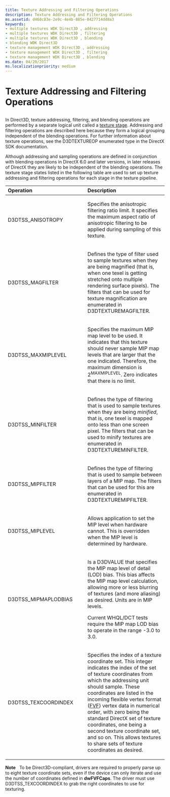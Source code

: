 ```yaml
---
title: Texture Addressing and Filtering Operations
description: Texture Addressing and Filtering Operations
ms.assetid: d468c83e-2e9c-4e4b-885e-0427714dd8a3
keywords:
- multiple textures WDK Direct3D , addressing
- multiple textures WDK Direct3D , filtering
- multiple textures WDK Direct3D , blending
- blending WDK Direct3D
- texture management WDK Direct3D , addressing
- texture management WDK Direct3D , filtering
- texture management WDK Direct3D , blending
ms.date: 04/20/2017
ms.localizationpriority: medium
---
```


# Texture Addressing and Filtering Operations


## <span id="ddk_texture_addressing_and_filtering_operations_gg"></span><span id="DDK_TEXTURE_ADDRESSING_AND_FILTERING_OPERATIONS_GG"></span>


In Direct3D, texture addressing, filtering, and blending operations are performed by a separate logical unit called a [texture stage](texture-stages.md). Addressing and filtering operations are described here because they form a logical grouping independent of the blending operations. For further information about texture operations, see the D3DTEXTUREOP enumerated type in the DirectX SDK documentation.

Although addressing and sampling operations are defined in conjunction with blending operations in DirectX 6.0 and later versions, in later releases of DirectX they are likely to be independent of the blending operations. The texture stage states listed in the following table are used to set up texture addressing and filtering operations for each stage in the texture pipeline.

<table>
<colgroup>
<col width="50%" />
<col width="50%" />
</colgroup>
<thead>
<tr class="header">
<th align="left">Operation</th>
<th align="left">Description</th>
</tr>
</thead>
<tbody>
<tr class="odd">
<td align="left"><p>D3DTSS_ANISOTROPY</p></td>
<td align="left"><p>Specifies the anisotropic filtering ratio limit. It specifies the maximum aspect ratio of anisotropic filtering to be applied during sampling of this texture.</p></td>
</tr>
<tr class="even">
<td align="left"><p>D3DTSS_MAGFILTER</p></td>
<td align="left"><p>Defines the type of filter used to sample textures when they are being magnified (that is, when one texel is getting stretched onto multiple rendering surface pixels). The filters that can be used for texture magnification are enumerated in D3DTEXTUREMAGFILTER.</p></td>
</tr>
<tr class="odd">
<td align="left"><p>D3DTSS_MAXMIPLEVEL</p></td>
<td align="left"><p>Specifies the maximum MIP map level to be used. It indicates that this texture should never sample MIP map levels that are larger that the one indicated. Therefore, the maximum dimension is 2<sup>MAXMIPLEVEL</sup>. Zero indicates that there is no limit.</p></td>
</tr>
<tr class="even">
<td align="left"><p>D3DTSS_MINFILTER</p></td>
<td align="left"><p>Defines the type of filtering that is used to sample textures when they are being <em>minified</em>, that is, one texel is mapped onto less than one screen pixel. The filters that can be used to minify textures are enumerated in D3DTEXTUREMINFILTER.</p></td>
</tr>
<tr class="odd">
<td align="left"><p>D3DTSS_MIPFILTER</p></td>
<td align="left"><p>Defines the type of filtering that is used to sample between layers of a MIP map. The filters that can be used for this are enumerated in D3DTEXTUREMIPFILTER.</p></td>
</tr>
<tr class="even">
<td align="left"><p>D3DTSS_MIPLEVEL</p></td>
<td align="left"><p>Allows application to set the MIP level when hardware cannot. This is overridden when the MIP level is determined by hardware.</p></td>
</tr>
<tr class="odd">
<td align="left"><p>D3DTSS_MIPMAPLODBIAS</p></td>
<td align="left"><p>Is a D3DVALUE that specifies the MIP map level of detail (LOD) bias. This bias affects the MIP map level calculation, allowing more or less blurring of textures (and more aliasing) as desired. Units are in MIP levels.</p>
<p>Current WHQL/DCT tests require the MIP map LOD bias to operate in the range -3.0 to 3.0.</p></td>
</tr>
<tr class="even">
<td align="left"><p>D3DTSS_TEXCOORDINDEX</p></td>
<td align="left"><p>Specifies the index of a texture coordinate set. This integer indicates the index of the set of texture coordinates from which the addressing unit should sample. These coordinates are listed in the incoming flexible vertex format (<a href="fvf--flexible-vertex-format-.md" data-raw-source="[FVF](fvf--flexible-vertex-format-.md)">FVF</a>) vertex data in numerical order, with zero being the standard DirectX set of texture coordinates, one being a second texture coordinate set, and so on. This allows textures to share sets of texture coordinates as desired.</p></td>
</tr>
</tbody>
</table>

 

**Note**   To be Direct3D-compliant, drivers are required to properly parse up to eight texture coordinate sets, even if the device can only iterate and use the number of coordinates defined in **dwFVFCaps**. The driver must use D3DTSS\_TEXCOORDINDEX to grab the right coordinates to use for texturing.

 

 

 





